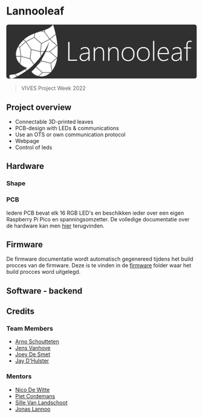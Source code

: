 # Lannooleaf

![logo](/img/logoNew.png)

> VIVES Project Week 2022

## Project overview

<!-- bijwerken -->

* Connectable 3D-printed leaves
* PCB-design with LEDs & communications
* Use an OTS or own communication protocol
* Webpage
* Control of leds

## Hardware

### Shape

<!-- afbeelding shape (Fusion 360?) -->

<!-- aanvullen -->

### PCB

<!-- afbeelding hardware -->

Iedere PCB bevat elk 16 RGB LED's en beschikken ieder over een eigen Raspberry Pi Pico en spanningsomzetter. De volledige documentatie over de hardware kan men [hier](./hardware/pcb/README.md) terugvinden.

## Firmware

<!-- afbeelding Pico? -->

<!-- aanvullen -->

De firmware documentatie wordt automatisch gegenereed tijdens het build procces van de firmware. Deze is te vinden in de [firmware](./firmaware) folder waar het build procces word uitgelegd.

## Software - backend

<!-- aanvullen -->

## Credits

### Team Members

* [Arno Schoutteten](https://github.com/madness007)
* [Jens Vanhove](https://github.com/JensVA)
* [Joey De Smet](https://github.com/JoeyDeSmet)
* [Jay D'Hulster](https://github.com/JayDHulster)

### Mentors

* [Nico De Witte](https://github.com/BioBoost)
* [Piet Cordemans](https://github.com/pcordemans)
* [Sille Van Landschoot](https://github.com/sillevl)
* [Jonas Lannoo](https://github.com/JonasLannoo)
